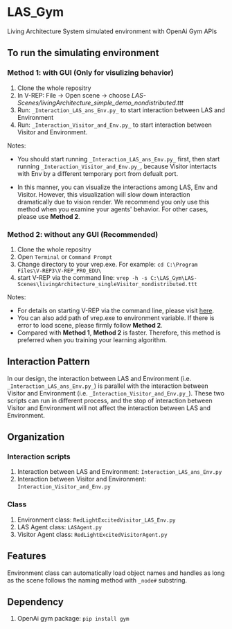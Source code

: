# LAS_Gym
Living Architecture System simulated environment with OpenAi Gym APIs

## To run the simulating environment
### Method 1: with GUI (Only for visulizing behavior)
  1. Clone the whole repositry
  2. In V-REP: File -> Open scene -> choose _LAS-Scenes/livingArchitecture_simple_demo_nondistributed.ttt_ 
  3. Run: `_Interaction_LAS_ans_Env.py_` to start interaction between LAS and Environment
  4. Run: `_Interaction_Visitor_and_Env.py_` to start interaction between Visitor and Environment.

Notes:
  * You should start running `_Interaction_LAS_ans_Env.py_` first, then start running `_Interaction_Visitor_and_Env.py_`, because Visitor intertacts with Env by a different temporary port from defualt port.
  
  * In this manner, you can visualize the interactions among LAS, Env and Visitor. However, this visualization will slow down interaction dramatically due to vision render. We recommend you only use this method when you examine your agents' behavior. For other cases, please use **Method 2**. 

### Method 2: without any GUI (Recommended)
  1. Clone the whole repositry
  2. Open `Terminal` or `Command Prompt`
  3. Change directory to your vrep.exe. For example: `cd C:\Program Files\V-REP3\V-REP_PRO_EDU\`
  4. start V-REP via the command line: `vrep -h -s C:\LAS_Gym\LAS-Scenes\livingArchitecture_singleVisitor_nondistributed.ttt`

Notes:
  * For details on starting V-REP via the command line, please visit [here](http://www.coppeliarobotics.com/helpFiles/en/commandLine.htm).
  * You can also add path of vrep.exe to environment variable. If there is error to load scene, please firmly follow **Method 2**.
  * Compared with **Method 1**, **Method 2** is faster. Therefore, this method is preferred when you training your learning algorithm.

## Interaction Pattern
In our design, the interaction between LAS and Environment (i.e. `_Interaction_LAS_ans_Env.py_`) is parallel with the interaction between Visitor and Environment (i.e. `_Interaction_Visitor_and_Env.py_`). These two scripts can run in different process, and the stop of interaction between Visitor and Environment will not affect the interaction between LAS and Environment.

## Organization
### Interaction scripts
  1. Interaction between LAS and Environment: `Interaction_LAS_ans_Env.py`
  2. Interaction between Visitor and Environment: `Interaction_Visitor_and_Env.py`
### Class
  1. Environment class: `RedLightExcitedVisitor_LAS_Env.py`
  2. LAS Agent class: `LASAgent.py`
  3. Visitor Agent class: `RedLightExcitedVisitorAgent.py`

## Features
Environment class can automatically load object names and handles as long as the scene follows the naming method with `_node#` substring.

## Dependency
1. OpenAi gym package: `pip install gym`
